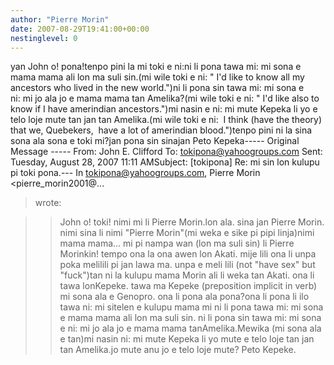 ```yaml
---
author: "Pierre Morin"
date: 2007-08-29T19:41:00+00:00
nestinglevel: 0
---
```

yan John o! pona!tenpo pini la mi toki e ni:ni li pona tawa mi: mi sona e mama mama ali lon ma suli sin.(mi wile toki e ni: " I'd like to know all my ancestors who lived in the new world.")ni li pona sin tawa mi: mi sona e ni: mi jo ala jo e mama mama tan Amelika?(mi wile toki e ni: " I'd like also to know if I have amerindian ancestors.")mi nasin e ni: mi mute Kepeka li yo e telo loje mute tan jan tan Amelika.(mi wile toki e ni:  I think (have the theory) that we, Quebekers,  have a lot of amerindian blood.")tenpo pini ni la sina sona ala sona e toki mi?jan pona sin sinajan Peto Kepeka-----
 Original Message -----
 From: John E. Clifford To: [tokipona@yahoogroups.com](mailto://tokipona@yahoogroups.com) Sent: Tuesday, August 28, 2007 11:11 AMSubject: \[tokipona\] Re: mi sin lon kulupu pi toki pona.---
 In [tokipona@yahoogroups.com](mailto://tokipona@yahoogroups.com), Pierre Morin <pierre\_morin2001@...
>wrote:

>> John o! toki!
> nimi mi li Pierre Morin.lon ala. sina jan Pierre Morin. nimi sina li nimi "Pierre Morin"(mi weka e sike pi pipi linja)nimi mama mama... mi pi nampa wan (lon ma suli sin) li Pierre Morinkin! tempo ona la ona awen lon Akati. mije lili ona li unpa poka melilili pi jan lawa ma. unpa e meli lili (not "have sex" but "fuck")tan ni la kulupu mama Morin ali li weka tan Akati. ona li tawa lonKepeke. tawa ma Kepeke (preposition implicit in verb)
> mi sona ala e Genopro. ona li pona ala pona?ona li pona li ilo tawa ni: mi sitelen e kulupu mama mi
> ni li pona tawa mi: mi sona e mama mama ali lon ma suli sin.
> ni li pona sin tawa mi: mi sona e ni: mi jo ala jo e mama mama tanAmelika.Mewika (mi sona ala e tan)mi nasin ni: mi mute Kepeka li yo mute e telo loje tan jan tan Amelika.jo mute anu jo e telo loje mute?
> Peto Kepeke.
>
